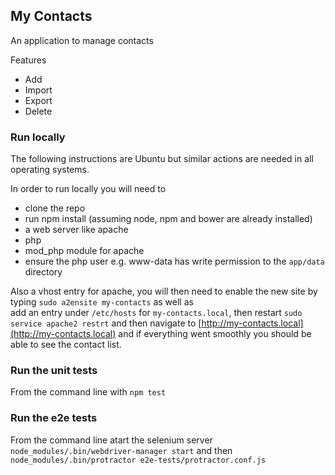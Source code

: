 ## My Contacts

An application to manage contacts 

Features
- Add 
- Import 
- Export
- Delete

### Run locally
The following instructions are Ubuntu but similar actions are needed in all operating systems. 
 
In order to run locally you will need to 
- clone the repo 
- run npm install (assuming node, npm and bower are already installed) 
- a web server like apache
- php
- mod_php module for apache 
- ensure the php user e.g. www-data has write permission to the `app/data` directory

Also a vhost entry for apache, you will then need to enable the new site by typing `sudo a2ensite my-contacts` as well as  
add an entry under `/etc/hosts` for `my-contacts.local`, then restart `sudo service apache2 restrt` 
and then navigate to [http://my-contacts.local](http://my-contacts.local) and if everything went smoothly 
you should be able to see the contact list.

### Run the unit tests 
From the command line with `npm test`

### Run the e2e tests
From the command line atart the selenium server `node_modules/.bin/webdriver-manager start` and then `node_modules/.bin/protractor e2e-tests/protractor.conf.js`